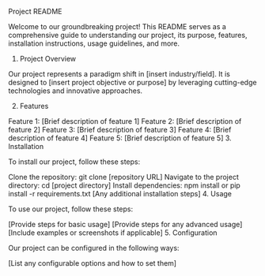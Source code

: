 Project README

Welcome to our groundbreaking project! This README serves as a comprehensive guide to understanding our project, its purpose, features, installation instructions, usage guidelines, and more.

1. Project Overview

Our project represents a paradigm shift in [insert industry/field]. It is designed to [insert project objective or purpose] by leveraging cutting-edge technologies and innovative approaches.

2. Features

Feature 1: [Brief description of feature 1]
Feature 2: [Brief description of feature 2]
Feature 3: [Brief description of feature 3]
Feature 4: [Brief description of feature 4]
Feature 5: [Brief description of feature 5]
3. Installation

To install our project, follow these steps:

Clone the repository: git clone [repository URL]
Navigate to the project directory: cd [project directory]
Install dependencies: npm install or pip install -r requirements.txt
[Any additional installation steps]
4. Usage

To use our project, follow these steps:

[Provide steps for basic usage]
[Provide steps for any advanced usage]
[Include examples or screenshots if applicable]
5. Configuration

Our project can be configured in the following ways:

[List any configurable options and how to set them]